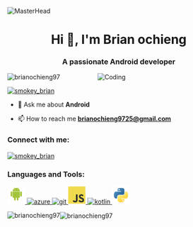 ![MasterHead](https://1.bp.blogspot.com/-7A4WynwLsMw/XbBpCXG8fHI/AAAAAAAAMt4/uOa1bpLskYgrwGbllhSu2SDj_Mig8SXJQCLcBGAsYHQ/s1600/2000_600px.gif)
<h1 align="center">Hi 👋, I'm Brian ochieng</h1>
<h3 align="center">A passionate Android developer</h3>
<img align="right" alt="Coding" width="300" src="https://imgs.search.brave.com/IAf4rGXKes4-vP0v-oHhqIQwvNCTlJRltN6QP2zHfQo/rs:fit:800:600:1/g:ce/aHR0cHM6Ly9pLnBp/bmltZy5jb20vb3Jp/Z2luYWxzL2YxL2U3/LzM0L2YxZTczNGY5/Y2FkZTg2ZmU3Mzdh/OWFhNDA0YWQ1Njc3/LmdpZg.gif">


<p align="left"> <img src="https://komarev.com/ghpvc/?username=brianochieng97&label=Profile%20views&color=0e75b6&style=flat" alt="brianochieng97" /> </p>

<p align="left"> <a href="https://twitter.com/smokey_brian" target="blank"><img src="https://img.shields.io/twitter/follow/smokey_brian?logo=twitter&style=for-the-badge" alt="smokey_brian" /></a> </p>

- 💬 Ask me about **Android**

- 📫 How to reach me **brianochieng9725@gmail.com**

<h3 align="left">Connect with me:</h3>
<p align="left">
<a href="https://twitter.com/smokey_brian" target="blank"><img align="center" src="https://raw.githubusercontent.com/rahuldkjain/github-profile-readme-generator/master/src/images/icons/Social/twitter.svg" alt="smokey_brian" height="30" width="40" /></a>
</p>

<h3 align="left">Languages and Tools:</h3>
<p align="left"> <a href="https://developer.android.com" target="_blank" rel="noreferrer"> <img src="https://raw.githubusercontent.com/devicons/devicon/master/icons/android/android-original-wordmark.svg" alt="android" width="40" height="40"/> </a> <a href="https://azure.microsoft.com/en-in/" target="_blank" rel="noreferrer"> <img src="https://www.vectorlogo.zone/logos/microsoft_azure/microsoft_azure-icon.svg" alt="azure" width="40" height="40"/> </a> <a href="https://git-scm.com/" target="_blank" rel="noreferrer"> <img src="https://www.vectorlogo.zone/logos/git-scm/git-scm-icon.svg" alt="git" width="40" height="40"/> </a> <a href="https://developer.mozilla.org/en-US/docs/Web/JavaScript" target="_blank" rel="noreferrer"> <img src="https://raw.githubusercontent.com/devicons/devicon/master/icons/javascript/javascript-original.svg" alt="javascript" width="40" height="40"/> </a> <a href="https://kotlinlang.org" target="_blank" rel="noreferrer"> <img src="https://www.vectorlogo.zone/logos/kotlinlang/kotlinlang-icon.svg" alt="kotlin" width="40" height="40"/> </a> <a href="https://www.python.org" target="_blank" rel="noreferrer"> <img src="https://raw.githubusercontent.com/devicons/devicon/master/icons/python/python-original.svg" alt="python" width="40" height="40"/> </a> </p>

<p><img align="left" src="https://github-readme-stats.vercel.app/api/top-langs?username=brianochieng97&show_icons=true&locale=en&layout=compact" alt="brianochieng97" /></p>

<p><img align="center" width="350" src="https://github-readme-streak-stats.herokuapp.com/?user=brianochieng97&" alt="brianochieng97" /></p>
